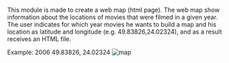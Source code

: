 This module is made to create a web map (html page). The web map show information about the locations of movies that were filmed in a given year.
The user indicates for which year movies he wants to build a map and his location as latitude and longitude (e.g. 49.83826,24.02324),
and as a result receives an HTML file.

Example:
2006
49.83826, 24.02324
![map](https://user-images.githubusercontent.com/73779916/108080170-3e631780-7078-11eb-856e-8c0629473d53.jpg)
